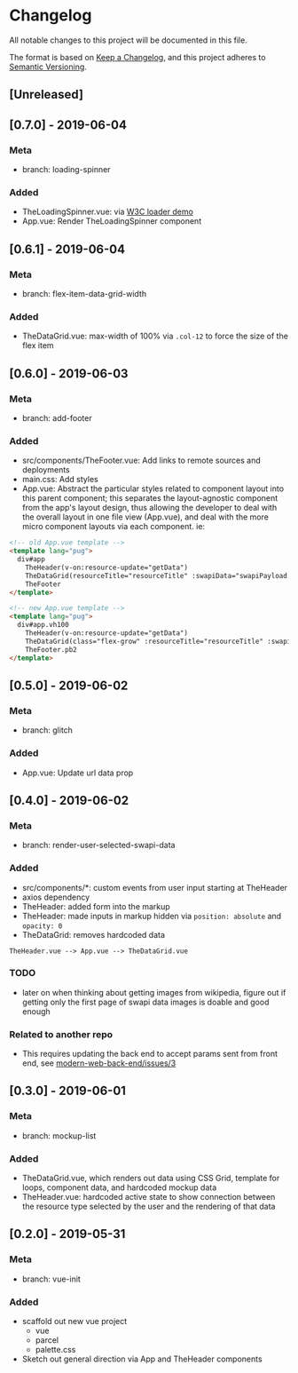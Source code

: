 # Changelog

All notable changes to this project will be documented in this file.

The format is based on [Keep a Changelog](https://keepachangelog.com/en/1.0.0/), and this project adheres to [Semantic Versioning](https://semver.org/spec/v2.0.0.html).

## [Unreleased]

## [0.7.0] - 2019-06-04

### Meta

- branch: loading-spinner

### Added

- TheLoadingSpinner.vue: via [W3C loader demo](https://www.w3schools.com/howto/howto_css_loader.asp)
- App.vue: Render TheLoadingSpinner component

## [0.6.1] - 2019-06-04

### Meta

- branch: flex-item-data-grid-width

### Added

- TheDataGrid.vue: max-width of 100% via `.col-12` to force the size of the flex item

## [0.6.0] - 2019-06-03

### Meta

- branch: add-footer

### Added

- src/components/TheFooter.vue: Add links to remote sources and deployments
- main.css: Add styles
- App.vue: Abstract the particular styles related to component layout into this parent component; this separates the layout-agnostic component from the app's layout design, thus allowing the developer to deal with the overall layout in one file view (App.vue), and deal with the more micro component layouts via each component. ie:

```html
<!-- old App.vue template -->
<template lang="pug">
  div#app
    TheHeader(v-on:resource-update="getData")
    TheDataGrid(resourceTitle="resourceTitle" :swapiData="swapiPayload.results")
    TheFooter
</template>
```

```html
<!-- new App.vue template -->
<template lang="pug">
  div#app.vh100
    TheHeader(v-on:resource-update="getData")
    TheDataGrid(class="flex-grow" :resourceTitle="resourceTitle" :swapiData="swapiPayload.results")
    TheFooter.pb2
</template>
```

## [0.5.0] - 2019-06-02

### Meta

- branch: glitch

### Added

- App.vue: Update url data prop

## [0.4.0] - 2019-06-02

### Meta

- branch: render-user-selected-swapi-data

### Added

- src/components/\*: custom events from user input starting at TheHeader
- axios dependency
- TheHeader: added form into the markup
- TheHeader: made inputs in markup hidden via `position: absolute` and `opacity: 0`
- TheDataGrid: removes hardcoded data

```
TheHeader.vue --> App.vue --> TheDataGrid.vue
```

### TODO

- later on when thinking about getting images from wikipedia, figure out if getting only the first page of swapi data images is doable and good enough

### Related to another repo

- This requires updating the back end to accept params sent from front end, see [modern-web-back-end/issues/3](https://github.com/brianzelip/modern-web-back-end/issues/3)

## [0.3.0] - 2019-06-01

### Meta

- branch: mockup-list

### Added

- TheDataGrid.vue, which renders out data using CSS Grid, template for loops, component data, and hardcoded mockup data
- TheHeader.vue: hardcoded active state to show connection between the resource type selected by the user and the rendering of that data

## [0.2.0] - 2019-05-31

### Meta

- branch: vue-init

### Added

- scaffold out new vue project
  - vue
  - parcel
  - palette.css
- Sketch out general direction via App and TheHeader components
